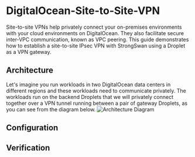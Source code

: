 # DigitalOcean-Site-to-Site-VPN

Site-to-site VPNs help privately connect your on-premises environments with your cloud environments on DigitalOcean. They also facilitate secure inter-VPC communication, known as VPC peering. This guide demonstrates how to establish a site-to-site IPsec VPN with StrongSwan using a Droplet as a VPN gateway.

## Architecture

Let's imagine you run workloads in two DigitalOcean data centers in different regions and these workloads need to communicate privately. The workloads run on the backend Droplets that we will privately connect together over a VPN tunnel running between a pair of gateway Droplets, as you can see from the diagram below.
![Architecture Diagram](https://lucid.app/publicSegments/view/24b18af7-7e06-4d37-b7f8-d117aae9f0e3/image.png)

## Configuration

## Verification

